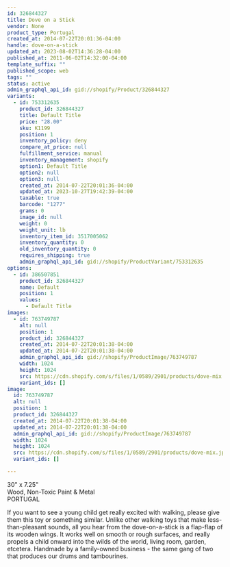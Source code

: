 ```yaml
---
id: 326844327
title: Dove on a Stick
vendor: None
product_type: Portugal
created_at: 2014-07-22T20:01:36-04:00
handle: dove-on-a-stick
updated_at: 2023-08-02T14:36:28-04:00
published_at: 2011-06-02T14:32:00-04:00
template_suffix: ""
published_scope: web
tags: ""
status: active
admin_graphql_api_id: gid://shopify/Product/326844327
variants:
  - id: 753312635
    product_id: 326844327
    title: Default Title
    price: "28.00"
    sku: K1199
    position: 1
    inventory_policy: deny
    compare_at_price: null
    fulfillment_service: manual
    inventory_management: shopify
    option1: Default Title
    option2: null
    option3: null
    created_at: 2014-07-22T20:01:36-04:00
    updated_at: 2023-10-27T19:42:39-04:00
    taxable: true
    barcode: "1277"
    grams: 0
    image_id: null
    weight: 0
    weight_unit: lb
    inventory_item_id: 3517005062
    inventory_quantity: 0
    old_inventory_quantity: 0
    requires_shipping: true
    admin_graphql_api_id: gid://shopify/ProductVariant/753312635
options:
  - id: 386507851
    product_id: 326844327
    name: Default
    position: 1
    values:
      - Default Title
images:
  - id: 763749787
    alt: null
    position: 1
    product_id: 326844327
    created_at: 2014-07-22T20:01:38-04:00
    updated_at: 2014-07-22T20:01:38-04:00
    admin_graphql_api_id: gid://shopify/ProductImage/763749787
    width: 1024
    height: 1024
    src: https://cdn.shopify.com/s/files/1/0589/2901/products/dove-mix.jpeg?v=1406073698
    variant_ids: []
image:
  id: 763749787
  alt: null
  position: 1
  product_id: 326844327
  created_at: 2014-07-22T20:01:38-04:00
  updated_at: 2014-07-22T20:01:38-04:00
  admin_graphql_api_id: gid://shopify/ProductImage/763749787
  width: 1024
  height: 1024
  src: https://cdn.shopify.com/s/files/1/0589/2901/products/dove-mix.jpeg?v=1406073698
  variant_ids: []

---
```


30" x 7.25"  
Wood, Non-Toxic Paint & Metal  
PORTUGAL

If you want to see a young child get really excited with walking, please give them this toy or something similar. Unlike other walking toys that make less-than-pleasant sounds, all you hear from the dove-on-a-stick is a flap-flap of its wooden wings. It works well on smooth or rough surfaces, and really propels a child onward into the wilds of the world, living room, garden, etcetera. Handmade by a family-owned business - the same gang of two that produces our drums and tambourines.